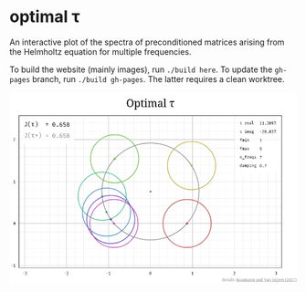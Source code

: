 optimal τ
=========

An interactive plot of the spectra of preconditioned matrices arising from the
Helmholtz equation for multiple frequencies.

To build the website (mainly images), run `./build here`.  To update the
`gh-pages` branch, run `./build gh-pages`.  The latter requires a clean
worktree.

![alt text](promo_pic.png)
